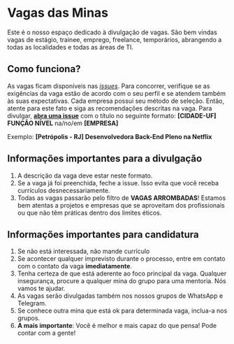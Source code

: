 # Vagas das Minas
Este é o nosso espaço dedicado à divulgação de vagas. 
São bem vindas vagas de estágio, trainee, emprego, freelance, temporários, abrangendo a todas as localidades e todas as áreas de TI.

## Como funciona?
As vagas ficam disponíveis nas [*issues*](https://github.com/minasdeti/vagas/issues).
Para concorrer, verifique se as exigências da vaga estão de acordo com o seu perfil e se atendem também às suas expectativas. Cada empresa possui seu método de seleção. Então, atente para este fato e siga as recomendações descritas na vaga.
Para divulgar, [**abra uma issue**](https://github.com/minasdeti/vagas/issues/new "abra uma issue") com o título no seguinte formato:
**[CIDADE-UF] FUNÇÃO NÍVEL** na/no/em **[EMPRESA]**

Exemplo:
**[Petrópolis - RJ] Desenvolvedora Back-End Pleno na Netflix**

## Informações importantes para a divulgação
1. A descrição da vaga deve estar neste formato.
2. Se a vaga já foi preenchida, feche a issue. Isso evita que você receba currículos desnecessariamente.
3. Todas as vagas passarão pelo filtro de **VAGAS ARROMBADAS**! Estamos bem atentas a projetos e empresas que se aproveitam dos profissionais ou que não têm práticas dentro dos limites éticos.

## Informações importantes para candidatura
1. Se não está interessada, não mande currículo
2. Se acontecer qualquer imprevisto durante o processo, entre em contato com o contato da vaga **imediatamente**.
3. Tenha certeza de que está aderente ao foco principal da vaga. Qualquer insegurança, procure a qualquer mina do grupo para uma mentoria. Nós vamos te ajudar.
4. As vagas serão divulgadas também nos nossos grupos de WhatsApp e Telegram.
5. Se conhece outra mina que está ok para determinada vaga, inclua-a nos grupos.
6. **A mais importante**: Você é melhor e mais capaz do que pensa! Pode contar com a gente!
